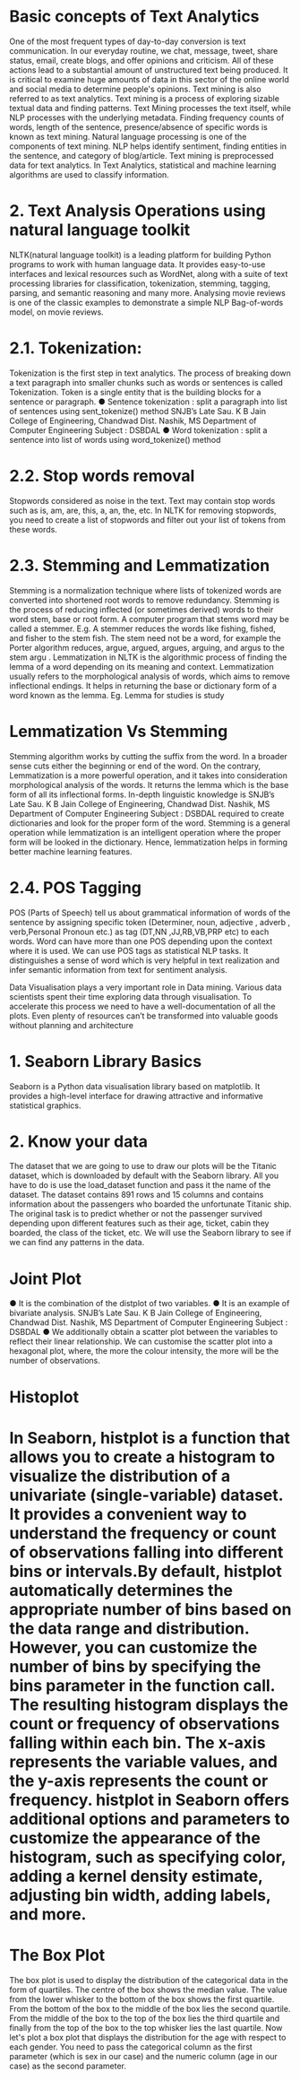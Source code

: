 <h1>Basic concepts of Text Analytics</h1>
One of the most frequent types of day-to-day conversion is text communication. In our
everyday routine, we chat, message, tweet, share status, email, create blogs, and offer
opinions and criticism. All of these actions lead to a substantial amount of unstructured
text being produced. It is critical to examine huge amounts of data in this sector of the
online world and social media to determine people's opinions.
Text mining is also referred to as text analytics. Text mining is a process of exploring
sizable textual data and finding patterns. Text Mining processes the text itself, while NLP
processes with the underlying metadata. Finding frequency counts of words, length of the
sentence, presence/absence of specific words is known as text mining. Natural language
processing is one of the components of text mining. NLP helps identify sentiment,
finding entities in the sentence, and category of blog/article. Text mining is preprocessed
data for text analytics. In Text Analytics, statistical and machine learning algorithms are
used to classify information.

<h1>2. Text Analysis Operations using natural language toolkit</h1>
NLTK(natural language toolkit) is a leading platform for building Python programs to
work with human language data. It provides easy-to-use interfaces and lexical resources
such as WordNet, along with a suite of text processing libraries for classification,
tokenization, stemming, tagging, parsing, and semantic reasoning and many more.
Analysing movie reviews is one of the classic examples to demonstrate a simple NLP
Bag-of-words model, on movie reviews.

<h1>2.1. Tokenization:</h1>
Tokenization is the first step in text analytics. The process of breaking down a text
paragraph into smaller chunks such as words or sentences is called Tokenization.
Token is a single entity that is the building blocks for a sentence or paragraph.
● Sentence tokenization : split a paragraph into list of sentences using
sent_tokenize() method
SNJB’s Late Sau. K B Jain College of Engineering, Chandwad Dist. Nashik, MS
Department of Computer Engineering Subject : DSBDAL
● Word tokenization : split a sentence into list of words using word_tokenize()
method

<h1>2.2. Stop words removal</h1>
Stopwords considered as noise in the text. Text may contain stop words such as is,
am, are, this, a, an, the, etc. In NLTK for removing stopwords, you need to create
a list of stopwords and filter out your list of tokens from these words.

<h1>2.3. Stemming and Lemmatization</h1>
Stemming is a normalization technique where lists of tokenized words are
converted into shortened root words to remove redundancy. Stemming is the
process of reducing inflected (or sometimes derived) words to their word stem,
base or root form.
A computer program that stems word may be called a stemmer.
E.g.
A stemmer reduces the words like fishing, fished, and fisher to the stem fish.
The stem need not be a word, for example the Porter algorithm reduces, argue,
argued, argues, arguing, and argus to the stem argu .
Lemmatization in NLTK is the algorithmic process of finding the lemma of a
word depending on its meaning and context. Lemmatization usually refers to the
morphological analysis of words, which aims to remove inflectional endings. It
helps in returning the base or dictionary form of a word known as the lemma.
Eg. Lemma for studies is study

<h1>Lemmatization Vs Stemming</h1>
Stemming algorithm works by cutting the suffix from the word. In a broader sense
cuts either the beginning or end of the word.
On the contrary, Lemmatization is a more powerful operation, and it takes into
consideration morphological analysis of the words. It returns the lemma which is
the base form of all its inflectional forms. In-depth linguistic knowledge is
SNJB’s Late Sau. K B Jain College of Engineering, Chandwad Dist. Nashik, MS
Department of Computer Engineering Subject : DSBDAL
required to create dictionaries and look for the proper form of the word.
Stemming is a general operation while lemmatization is an intelligent operation
where the proper form will be looked in the dictionary. Hence, lemmatization
helps in forming better machine learning features.

<h1>2.4. POS Tagging</h1>
POS (Parts of Speech) tell us about grammatical information of words of the
sentence by assigning specific token (Determiner, noun, adjective , adverb ,
verb,Personal Pronoun etc.) as tag (DT,NN ,JJ,RB,VB,PRP etc) to each words.
Word can have more than one POS depending upon the context where it is used.
We can use POS tags as statistical NLP tasks. It distinguishes a sense of word
which is very helpful in text realization and infer semantic information from text
for sentiment analysis.

Data Visualisation plays a very important role in Data mining. Various data scientists spent their
time exploring data through visualisation. To accelerate this process we need to have a
well-documentation of all the plots.
Even plenty of resources can’t be transformed into valuable goods without planning and
architecture
<h1>1. Seaborn Library Basics</h1>
Seaborn is a Python data visualisation library based on matplotlib. It provides a
high-level interface for drawing attractive and informative statistical graphics.

<h1>2. Know your data</h1>
The dataset that we are going to use to draw our plots will be the Titanic dataset, which is
downloaded by default with the Seaborn library. All you have to do is use the load_dataset
function and pass it the name of the dataset.
The dataset contains 891 rows and 15 columns and contains information about the passengers
who boarded the unfortunate Titanic ship. The original task is to predict whether or not the
passenger survived depending upon different features such as their age, ticket, cabin they
boarded, the class of the ticket, etc. We will use the Seaborn library to see if we can find any
patterns in the data.

<h1>Joint Plot</h1>
● It is the combination of the distplot of two variables.
● It is an example of bivariate analysis.
SNJB’s Late Sau. K B Jain College of Engineering, Chandwad Dist. Nashik, MS
Department of Computer Engineering Subject : DSBDAL
● We additionally obtain a scatter plot between the variables to reflect their linear
relationship. We can customise the scatter plot into a hexagonal plot, where, the
more the colour intensity, the more will be the number of observations.

<h1>Histoplot<h1>
In Seaborn, histplot is a function that allows you to create a histogram to visualize the distribution of a univariate (single-variable) dataset. It provides a convenient way to understand the frequency or count of observations falling into different bins or intervals.By default, histplot automatically determines the appropriate number of bins based on the data range and distribution. However, you can customize the number of bins by specifying the bins parameter in the function call.
The resulting histogram displays the count or frequency of observations falling within each bin. The x-axis represents the variable values, and the y-axis represents the count or frequency.
histplot in Seaborn offers additional options and parameters to customize the appearance of the histogram, such as specifying color, adding a kernel density estimate, adjusting bin width, adding labels, and more. 

<h1>The Box Plot</h1>
The box plot is used to display the distribution of the categorical data in the form of quartiles.
The centre of the box shows the median value. The value from the lower whisker to the bottom
of the box shows the first quartile. From the bottom of the box to the middle of the box lies the
second quartile. From the middle of the box to the top of the box lies the third quartile and finally
from the top of the box to the top whisker lies the last quartile.
Now let's plot a box plot that displays the distribution for the age with respect to each gender.
You need to pass the categorical column as the first parameter (which is sex in our case) and the
numeric column (age in our case) as the second parameter.
